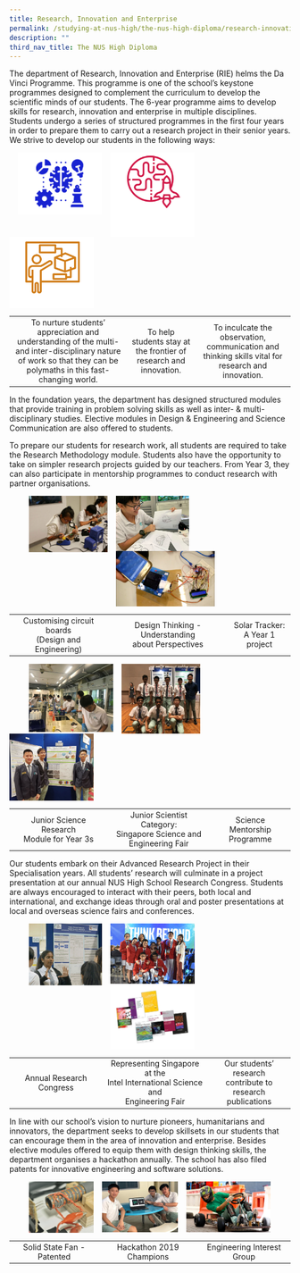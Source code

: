 ```yaml
---
title: Research, Innovation and Enterprise
permalink: /studying-at-nus-high/the-nus-high-diploma/research-innovation-and-enterprise/
description: ""
third_nav_title: The NUS High Diploma
---
```




The department of Research, Innovation and Enterprise (RIE) helms the Da Vinci Programme. This programme is one of the school’s keystone programmes designed to complement the curriculum to develop the scientific minds of our students. The 6-year programme aims to develop skills for research, innovation and enterprise in multiple disciplines. Students undergo a series of structured programmes in the first four years in order to prepare them to carry out a research project in their senior years. We strive to develop our students in the following ways:

<img src="/images/rie1.jpg" style="width:30%;margin-right:15px;margin-left:15px;" align = "left">
<img src="/images/rie2.jpg" style="width:30%;margin-right:15px;" align = "left">
<img src="/images/rie3.jpg" style="width:30%;margin-right:15px;" align = "left">

<br clear="left">

|  |  |  |
|:---:|:---:|:---:|
| To nurture students’ appreciation and understanding of the multi- and inter-disciplinary nature of work so that they can be polymaths in this fast-changing world. | To help students stay at the frontier of research and innovation. | To inculcate the observation, communication and thinking skills vital for research and innovation. |

In the foundation years, the department has designed structured modules that provide training in problem solving skills as well as inter- & multi-disciplinary studies. Elective modules in Design & Engineering and Science Communication are also offered to students.

To prepare our students for research work, all students are required to take the Research Methodology module. Students also have the opportunity to take on simpler research projects guided by our teachers. From Year 3, they can also participate in mentorship programmes to conduct research with partner organisations.

<img src="/images/rie4.jpg" style="width:28%;margin-right:15px;margin-left:35px;" align = "left">
<img src="/images/rie5.jpg" style="width:26%;margin-right:15px;" align = "left">
<img src="/images/rie6.jpg" style="width:35%;margin-right:15px;" align = "left">

<br clear="left">

|  |  |  |
|:---:|:---:|:---:|
| Customising circuit boards<br>(Design and Engineering) | Design Thinking - Understanding<br>about Perspectives | Solar Tracker:<br>A Year 1 project |

<img src="/images/rie7.jpg" style="width:30%;margin-right:15px;margin-left:35px;" align = "left">
<img src="/images/rie8.jpg" style="width:28%;margin-right:15px;" align = "left">
<img src="/images/rie9.jpg" style="width:30%;margin-right:15px;" align = "left">

<br clear="left">

|  |  |  |
|:---:|:---:|:---:|
| Junior Science Research<br>Module for Year 3s | Junior Scientist Category:<br>Singapore Science and<br>Engineering Fair | Science Mentorship<br>Programme |

Our students embark on their Advanced Research Project in their Specialisation years. All students’ research will culminate in a project presentation at our annual NUS High School Research Congress. Students are always encouraged to interact with their peers, both local and international, and exchange ideas through oral and poster presentations at local and overseas science fairs and conferences.

<img src="/images/rie10.jpg" style="width:26%;margin-right:15px;margin-left:35px;" align = "left">
<img src="/images/rie11.jpg" style="width:30%;margin-right:15px;" align = "left">
<img src="/images/rie12.jpg" style="width:30%;margin-right:15px;" align = "left">

<br clear="left">

|  |  |  |
|:---:|:---:|:---:|
| Annual Research Congress | Representing Singapore at the<br>Intel International Science and<br>Engineering Fair | Our students’ research<br>contribute to<br>research publications |

In line with our school’s vision to nurture pioneers, humanitarians and innovators, the department seeks to develop skillsets in our students that can encourage them in the area of innovation and enterprise. Besides elective modules offered to equip them with design thinking skills, the department organises a hackathon annually. The school has also filed patents for innovative engineering and software solutions.

<img src="/images/rie13.jpg" style="width:23%;margin-right:15px;margin-left:35px;" align = "left">
<img src="/images/rie14.jpg" style="width:27%;margin-right:15px;" align = "left">
<img src="/images/rie15.jpg" style="width:30%;margin-right:15px;" align = "left">

<br clear="left">

|  |  |  |
|:---:|:---:|:---:|
| Solid State Fan - Patented | Hackathon 2019 Champions | Engineering Interest Group |